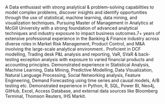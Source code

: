 A Data enthusiast with strong analytical & problem-solving capabilities to model complex problems, discover insights and identify opportunities through the use of statistical, machine learning, data mining, and visualization techniques.
Pursuing Master of Management in Analytics at McGill University with a strong foundation of advanced analytical techniques and industry exposure to impact business outcomes.7+ years of extensive professional experience in the Banking & Finance industry across diverse roles in Market Risk Management, Product Control, and M&A involving the large-scale analytical environment..
Proficient in DCF modelling, Trading desk P&L analysis and reporting, VaR, SVaR & back-testing exception analysis with exposure to varied financial products and accounting principles.
Demonstrated experience in Statistical Analysis, Machine Learning, Data Mining, Predictive Modelling, Data Visualization, Natural Language Processing, Social Networking analysis, Feature Engineering, Demand Forecasting using time series and causal models, A/B testing etc.
Demonstrated experience in Python, R, SQL, Power BI, Neo4j, GitHub, Excel, Access Database, and external data sources like Bloomberg Terminal, Thomson Reuters, IHS Markit.
